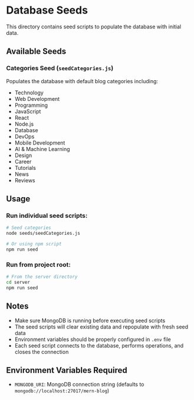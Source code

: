 # Database Seeds

This directory contains seed scripts to populate the database with initial data.

## Available Seeds

### Categories Seed (`seedCategories.js`)
Populates the database with default blog categories including:
- Technology
- Web Development
- Programming
- JavaScript
- React
- Node.js
- Database
- DevOps
- Mobile Development
- AI & Machine Learning
- Design
- Career
- Tutorials
- News
- Reviews

## Usage

### Run individual seed scripts:
```bash
# Seed categories
node seeds/seedCategories.js

# Or using npm script
npm run seed
```

### Run from project root:
```bash
# From the server directory
cd server
npm run seed
```

## Notes

- Make sure MongoDB is running before executing seed scripts
- The seed scripts will clear existing data and repopulate with fresh seed data
- Environment variables should be properly configured in `.env` file
- Each seed script connects to the database, performs operations, and closes the connection

## Environment Variables Required

- `MONGODB_URI`: MongoDB connection string (defaults to `mongodb://localhost:27017/mern-blog`)
